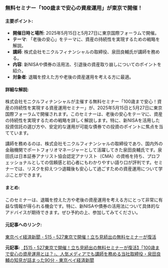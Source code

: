 ### 無料セミナー「100歳まで安心の資産運用」が東京で開催！

#### 主要ポイント:
- **開催日時と場所**: 2025年5月15日と5月27日に東京国際フォーラムで開催。
- **テーマ**: 「老後の安心」をテーマに、資産の持続性を実現するための戦略を解説。
- **講師**: 株式会社モニクルフィナンシャルの取締役、泉田良輔氏が講師を務める。
- **内容**: 新NISAや債券の活用法、引退後の資産取り崩しについてのポイントを紹介。
- **対象者**: 退職を控えた方や老後の資産運用を考える方に最適。

#### 詳細な解説:
株式会社モニクルフィナンシャルが主催する無料セミナー「100歳まで安心！資産の持続性を実現する資産運用セミナー」が、2025年5月15日と5月27日に東京国際フォーラムで開催されます。このセミナーは、老後の安心をテーマに、資産の持続性を実現するための戦略を詳しく解説します。特に、新NISAを活用した投資信託の選び方や、安定的な運用が可能な債券での投資のポイントに焦点を当てています。

講師を務めるのは、株式会社モニクルフィナンシャルの取締役であり、国内外の金融機関でポートフォリオマネージャーとして活躍してきた泉田良輔氏です。泉田氏は日本証券アナリスト協会認定アナリスト（CMA）の資格を持ち、プロフェッショナルとしての信頼感と初心者にもわかりやすい語り口が評判です。セミナーでは、リスクを抑えつつ退職後も安心して過ごすための資産運用について学ぶことができます。

#### まとめ:
このセミナーは、退職を控えた方や老後の資産運用を考える方にとって非常に有益な情報が得られる機会です。特に、新NISAや債券の活用法について具体的なアドバイスが期待できます。ぜひ予約の上、参加してみてください。

#### 元記事へのリンク:
[東京ベイ経済新聞 - 515・527東京で開催！立ち見続出の無料セミナーが復活](https://www.tokyo-bay.keizai.biz/headline/3061/)

**元記事:** [【515・527東京で開催！立ち見続出の無料セミナーが復活】「100歳まで安心の資産運用とは？」、人気メディアでも講師を務める当社取締役・泉田良輔の知見が詰まった90分 - 東京ベイ経済新聞](https://tokyobay.keizai.biz/release/410634/)